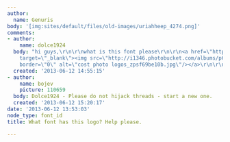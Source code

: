```yaml
---
author:
  name: Genuris
body: '[img:sites/default/files/old-images/uriahheep_4274.png]'
comments:
- author:
    name: dolce1924
  body: "hi guys,\r\n\r\nwhat is this font please\r\n\r\n<a href=\"http://s1346.photobucket.com/user/dolce20131/media/logos_zpsf69be10b.jpg.html\"
    target=\"_blank\"><img src=\"http://i1346.photobucket.com/albums/p685/dolce20131/logos_zpsf69be10b.jpg\"
    border=\"0\" alt=\"cost photo logos_zpsf69be10b.jpg\"/></a>\r\n\r\nCheers"
  created: '2013-06-12 14:55:15'
- author:
    name: bojev
    picture: 110659
  body: Dolce1924 - Please do not hijack threads - start a new one.
  created: '2013-06-12 15:20:17'
date: '2013-06-12 13:53:03'
node_type: font_id
title: What font has this logo? Help please.

---
```


